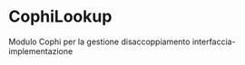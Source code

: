 CophiLookup
===========

Modulo Cophi per la gestione  disaccoppiamento interfaccia-implementazione
